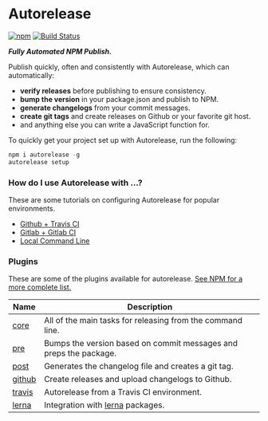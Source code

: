 # Autorelease

[![npm](https://img.shields.io/npm/v/autorelease.svg)](https://www.npmjs.com/package/autorelease) [![Build Status](https://travis-ci.org/tyler-johnson/autorelease.svg?branch=master)](https://travis-ci.org/tyler-johnson/autorelease)

**_Fully Automated NPM Publish._**

Publish quickly, often and consistently with Autorelease, which can automatically:

- **verify releases** before publishing to ensure consistency.
- **bump the version** in your package.json and publish to NPM.
- **generate changelogs** from your commit messages.
- **create git tags** and create releases on Github or your favorite git host.
- and anything else you can write a JavaScript function for.

To quickly get your project set up with Autorelease, run the following:

```js
npm i autorelease -g
autorelease setup
```

### How do I use Autorelease with ...?

These are some tutorials on configuring Autorelease for popular environments.

- [Github + Travis CI](docs/tutorials/github-travis.md)
- [Gitlab + Gitlab CI]()
- [Local Command Line]()

### Plugins

These are some of the plugins available for autorelease. [See NPM for a more complete list.](https://www.npmjs.com/browse/keyword/autorelease)

| Name | Description |
| --- | --- |
| [core](packages/autorelease-plugin-core) | All of the main tasks for releasing from the command line. |
| [pre](packages/autorelease-plugin-pre) | Bumps the version based on commit messages and preps the package. |
| [post](packages/autorelease-plugin-post) | Generates the changelog file and creates a git tag. |
| [github](packages/autorelease-plugin-github) | Create releases and upload changelogs to Github. |
| [travis](packages/autorelease-plugin-travis) | Autorelease from a Travis CI environment. |
| [lerna](packages/autorelease-plugin-lerna) | Integration with [lerna](http://ghub.io/lerna) packages. |
